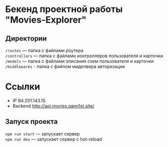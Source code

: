 # Бекенд проектной работы "Movies-Explorer"

## Директории

`/routes` — папка с файлами роутера  
`/controllers` — папка с файлами контроллеров пользователя и карточки  
`/models` — папка с файлами описания схем пользователя и карточки
`/middlewares` - папка с файлом миделвера авторизации

# Ссылки

- IP 84.201.143.15
- Backend http://api.movies.qann1st.site/

## Запуск проекта

`npm run start` — запускает сервер  
`npm run dev` — запускает сервер с hot-reload
